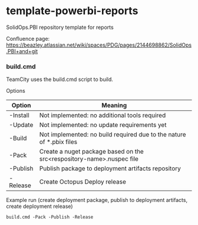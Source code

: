 # template-powerbi-reports

SolidOps.PBI repository template for reports

Confluence page: https://beazley.atlassian.net/wiki/spaces/PDG/pages/2144698862/SolidOps.PBI+and+git

### build.cmd

TeamCity uses the build.cmd script to build.

Options

|  Option | Meaning  |
|---|---|
| -Install | Not implemented: no additional tools required  |
| -Update | Not implemented: no update requirements yet  |
| -Build | Not implemented: no build required due to the nature of *.pbix files |
| -Pack | Create a nuget package based on the src\<respository-name>.nuspec file |
| -Publish | Publish package to deployment artifacts repository |
| -Release | Create Octopus Deploy release |


Example run (create deployment package, publish to deployment artifacts, create deployment release)

```
build.cmd -Pack -Publish -Release
```